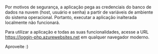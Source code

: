 Por motivos de segurança, a aplicação pega as credenciais do banco de dados na nuvem (host, usuário e senha) a partir de variáveis de ambiente do sistema operacional. Portanto, executar a aplicação inalterada localmente não funcionará.

Para utilizar a aplicação e todas as suas funcionalidades, acesse a URL https://loggin-php.azurewebsites.net em qualquer navegador moderno.

Aproveite :)
